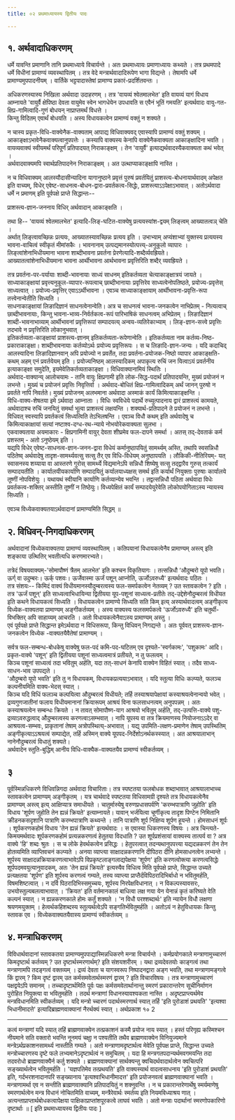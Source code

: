 ```yaml
---
title: ०२ प्रथमाध्यायस्य द्वितीयः पादः

---
```

## १. अर्थवादाधिकरणम् 
धर्मे यावन्ति प्रमाणानि तानि प्रथमाध्याये विचार्यन्ते । अतः प्रथमाध्यायः प्रमाणाध्यायः कथ्यते । तत्र प्रथमपादे धर्मे विधीनां प्रामाण्यं व्यवस्थापितम् । तत्र वेदे मन्त्रार्थवादादिरूपेण भागा विद्यन्ते । तेषामपि धर्मे प्रामाण्यमुपपादनीयम् । वार्तिके भट्टपादास्तेषां प्रामाण्य प्रकारं-प्रदर्शितवन्तः । 

अधिकरणस्यास्य निखिला अर्थवादा उदाहरणम् । तत्र 'वायव्यं श्वेतमालभेत' इति वायव्यं यागं विधाय आम्नायते 'वायुर्वै क्षेपिष्ठा देवता वायुमेव स्वेन भागधेयेन उपधावति स एवैनं भूतिं गमयति' इत्यर्थवादः वायु-गत-क्षिप्र-गामित्वादि-गुणं बोधयन् नाप्राप्तमर्थं विधत्ते ।  
किन्तु विदितम् एवार्थं बोधयति । अस्य विधायकत्वेन प्रामाण्यं वक्तुं न शक्यते ।  

न चास्य प्रकृत-विधि-वाक्येनैक-वाक्यताम् आपाद्य विधिवाक्यवद् एवास्यापि प्रामाण्यं वक्तुं शक्यम् । आकाङ्क्षाऽभावेनैकवाक्यत्वानुपपत्तेः । कस्यापि वाक्यस्य केनापि वाक्येनैकवाक्यता आकाङ्क्षादिना भवति ।  
वायव्यवाक्यं स्वीयमर्थं परिपूर्णं प्रतिपादयत् निराकाङ्क्षम् । तेन 'वायुर्वै' इत्याद्यर्थवादस्यैकवाक्यता कथं भवेत् ।  
अर्थवादवाक्यमपि स्वार्थप्रतिपादनेन निराकाङ्क्षम् । अत उत्थाप्याकाङ्क्षापि नास्ति । 

न च विधिवाक्यम् आलस्यौदासीन्यादिना यागानुष्ठाने प्रवृत्तं पुरुषं प्रवर्तयितुं प्राशस्त्य-बोधनायार्थवादम् अपेक्षत इति वाच्यम्, विधेर् एवेष्ट-साधनत्व-बोधन-द्वारा-प्रवर्तकत्व-सिद्धेः, प्राशस्त्याऽऽपेक्षाऽभावात् । अतोऽर्थवादा धर्मे न प्रमाणम् इति पूर्वपक्षे प्राप्ते सिद्धान्तः-- 

प्राशस्त्य-ज्ञान-जननाय विधिर् अर्थवादान् आकाङ्क्षति ।

तथा हि-- 'वायव्यं श्वेतमालभेत' इत्यादि-लिङ्-घटित-वाक्येषु प्रत्ययस्यांश-द्वयम् लिङ्त्वम् आख्यातत्वञ् चेति ।  
अर्थात् लिङ्त्वावच्छिन्नः प्रत्ययः, आख्यातस्यावच्छिन्नः प्रत्यय इति । उभाभ्याम् अप्यंशाभ्यां युक्तस्य प्रत्ययस्य भावना-वाचित्वं स्वीकृतं मीमांसकैः । भावनानाम् उत्पद्यमानस्योत्पत्त्य्-अनुकूलो व्यापारः ।  
लिङ्त्वांशेनाभिधीयमाना भावना शाब्दीभावना प्रवर्तना प्रेरणेत्यादि-शब्दैर्व्यवह्रियते।  
आख्यातत्वांशेनाभिधीयमाना भावना आर्थीभावना आर्थभावना प्रवृत्तिरिति शब्दैर् व्यवह्रियते ।  

तत्र प्रवर्तना-पर-पर्यायाः शाब्दी-भावनायाः साध्यं साधनम् इतिकर्तव्यता चेत्याकाङ्क्षात्रयं जायते ।  
साध्याकाङ्क्षायां प्रवृत्त्यनुकूल-व्यापार-रूपत्वाच् छाब्दीभानायाः प्रवृत्तिरेव साध्यत्वेनोपतिष्ठते, प्रयोज्य-प्रवृत्तेस् साध्यत्वात् । प्रयोज्य-प्रवृत्तिर् एवाऽऽर्थीभावना । एवञ्च साध्याकाङ्क्षायाम् आर्थीभावना-प्रवृत्ति-रूपा तत्त्वेनान्वेतीति सिध्यति ।  
साधनाकाङ्क्षायां लिङादिज्ञानं साधनत्वेनान्वेति। अत्र च साधनत्वं भावना-जनकत्वेन नाभिप्रेतम् - नित्यत्वाच् छाब्दीभावनायाः, किन्तु भावना-भाव्य-निर्वर्तकत्व-रूपं पारिभाषिकं साधनत्वम् अभिप्रेतम् । लिङादिज्ञानं शाब्दी-भावनाभाव्याम् आर्थीभावनां प्रवृत्तिरूपां सम्पादयत्य् अन्वय-व्यतिरेकाभ्याम् । लिङ्-ज्ञान-सत्त्वे प्रवृत्तिः तदभावे न प्रवृत्तिरिति लोकानुभवात् ।  
इतिकर्तव्यता-काङ्क्षायां प्राशस्त्य-ज्ञानम् इतिकर्तव्यता-रूपेणान्वेति । इतिकर्तव्यता नाम कर्तव्य-निष्ठ-प्रकाराकाङ्क्षा। शाब्दीभावनायाः कर्तव्योऽर्थः प्रयोज्य प्रवृत्तिरूपः । स च लिङादि-ज्ञान-जन्यः । यदि कदाचिद् आलस्यादिना लिङादिज्ञानवान् अपि प्रयोज्यो न प्रवर्तेत, तदा प्रवर्तना-प्रयोजक-निष्ठो व्यापार आकाङ्क्षति- कथम् अहम् एनं प्रवर्तयेयम् इति । प्रयोज्यनिष्ठम् आलस्यादिकम् अपाकृत्य रुचिं जन यित्वाऽयं प्रवर्तनीय इत्याकाङ्क्षा समुदेति, इयमेवेतिकर्तव्यताकाङ्क्षा । विधिवाक्यानामियं स्थितिः ।  
अर्थवाद-वाक्यान्य् आलोचयामः - तानि वायुः क्षिप्रगामी इति लोक-सिद्ध-पदार्थं प्रतिपादयन्ति, मुख्यं प्रयोजनं न लभन्ते । मुख्यं च प्रयोजनं प्रवृत्तिः निवृत्तिर्वा । अर्थवाद-बोधितं क्षिप्र-गामित्वादिकम् अर्थं जानन् पुरुषो न प्रवर्तते नापि निवर्तते। मुख्यं प्रयोजनम् अलभमाना अर्थवादा अस्माकं कार्यं किमित्याकाङ्क्षन्ति ।  
विधि-वाक्य-शेषतया इमे ऽर्थवादा आम्नाताः । विधिः स्वविधेये पदार्थे रुच्युत्पादनाय द्वारं प्राशस्त्यं कामयते, अर्थवादाश्च रुचिं जनयितुं समर्था भूत्वा प्राशस्त्यं लक्षयन्ति । शक्यार्थ-प्रतिपादने ते प्रयोजनं न लभन्ते । विधिवत् स्वस्यापि प्रवर्तकत्वं सिध्यत्विति तेऽभिलषन्ति । एवञ्च विधौ कथम् इति अर्थवादेषु च किमित्याकाक्षायां सत्यां नष्टाश्व-दग्ध-रथ-न्याये नोभयोरेकवाक्यता सुलभा ।  
एकवाक्यताया अयमाकारः - क्षिप्रगामिनी वायुर् देवता शीघ्रमेव फल-दापने समर्था । अतस् तद्-देवताकं कर्म प्रशस्तम् - अतो ऽनुष्ठेयम् इति ।  
यद्यपि विधेर् एवेष्ट-साधनत्व-ज्ञान-जनन-द्वारा विधेयं कर्मानुष्ठापयितुं सामर्थ्यम् अस्ति, तथापि स्वसन्निधौ पठितेष्व् अर्थवादेषु तादृश-सामर्थ्यवत्सु सत्सु तैर् एव विधि-विधेयम् अनुष्ठापयति । लौकिकी-नीतिरियम्- यत् स्वासनस्य शय्याया वा आस्तरणे गुरोस् सामर्थ्ये विद्यमानेऽपि सन्निधौ शिष्येषु सत्सु तद्द्वारैव गुरुस् तत्कार्यं सम्पादयतीति । कार्यालयीयकार्याणि सम्पादयितुं कर्यालयाध्यक्षस् समर्थ इति कर्यार्थं नियुक्ताः पुरुषाः कार्यालये तूष्णीं नोपविशेयुः । यथायथं स्वीयानि कार्याणि कर्तव्यान्येव भवन्ति । तद्वत्सन्निधौ पठिता अर्थवादा विधेः प्रवर्तकत्व-शक्तिर् अस्तीति तूष्णीं न तिष्ठेयुः। विध्यपेक्षितं कार्यं सम्पादयेयुरेवेति लोकोपयोगिताऽस्य न्यायस्य सिध्यति । 

एवञ्च विध्येकवाक्यतयाऽर्थवादानां प्रामाण्यमिति सिद्धम् ॥ 

## २. विधिवन्-निगदाधिकरणम् 
अर्थवादानां विध्येकवाक्यतया प्रामाण्यं व्यवस्थापितम् । कतिपयानां विधायकत्वेनैव प्रामाण्यम् अस्त्व् इति शङ्काया उत्थितिर् भवतीत्यधि करणमारभ्यते।

तत्रेदं विषयवाक्यम्-'सोमापौष्णं त्रैतम् आलभेत' इति कश्चन विकृतियागः । तत्सन्निधौ ‘औदुम्बरो यूपो भवति। ऊर्ग् वा उदुम्बरः। ऊर्क् पशवः। ऊर्जेवास्मा ऊर्जं पशून् आप्नोति, ऊर्जोऽवरुध्यै' इत्यर्थवादः पठितः ।  
तत्र संशयः-- किमिदं वाक्यं विधीयमानस्यौदुम्बरत्वस्य फल-समर्पकत्वेन नेतव्यम् ? उत स्तावकत्वेन ? इति ।  
तत्र 'ऊर्जं पशून्' इति साध्यत्वाभिधायिन्या द्वितीयया यूप-पशूनां साध्यत्व-प्रतीतेः तद्-उद्देशेनौदुम्बरत्वं विधीयत इति कथने विधायकत्वं सिध्यति । विधायकत्वेन प्रामाण्ये सिध्यति सति किम् इत्य् अस्यार्थवादत्वम् अङ्गीकृत्य विध्येक-वाक्यतया प्रामाण्यम् अङ्गीकर्तव्यम् । अस्य वाक्यस्य फलसमर्पकत्वे 'ऊर्जोऽवरुध्यै' इति चतुर्थी-विभक्तिर् अपि साहाय्यम् आचरति । अतो विधायकत्वेनैवाऽस्य प्रामाण्यम् अस्तु ।  
एवं पूर्वपक्षे प्राप्ते सिद्धान्त इमेऽर्थवादा न विधिसरूपा, किन्तु विधिवन् निगद्यन्ते । अतः पूर्ववत् प्राशस्त्य-ज्ञान-जनकत्वेन विध्येक -वाक्यतयैवैतेषां प्रामाण्यम् ।

सर्वत्र फल-सम्बन्ध-बोधकेषु वाक्येषु फल-पदं कमि-पद-घटितम् एव दृश्यते-'स्वर्गकामः', 'पशुकामः' आदि। प्रकृत-वाक्ये 'पशून्' इति द्वितीयया पशूनां साध्यत्वमात्रं प्रतीयते, न तु फलत्वम् ।  
किञ्च पशूनां साध्यत्वं तदा भवितुम् अर्हति, यदा तत्-साधनं केनापि वाक्येन विहितं स्यात् । तदैव साध्य-साधन-भाव उपपद्यते ।  
'औदुम्बरो यूपो भवति' इति तु न विधायकम्, विधायकप्रत्ययाऽभावात् । यदि स्तुत्या विधिः कल्प्यते, फलञ्च कल्पनीयमिति वाक्य-भेदस् स्यात् ।  
किञ्च यदि विधिं फलञ्च कल्पयित्वा औदुम्बरत्वं विधीयते; तर्हि तस्याश्रयापेक्षायां कस्याश्रयत्वेनान्वयो भवेत् । द्रव्यगुणजातीनां फलाय विधीयमानानां क्रियारूपम् आश्रयं विना फलसाधनत्वम् अनुपपन्नम् । अतः कस्याश्रयत्वेन सम्बन्धः क्रियते । न तावत् सोमापौष्ण-याग आश्रयो भवितुम् अर्हति, तद्-उत्पत्ति-वाक्ये पशु-द्रव्याऽवरुद्धत्वाद् औदुम्बरत्वस्य करणत्वाऽसम्भवात् । नापि यूपस्य वा तत्र क्रियमाणस्य नियोजनाऽऽदेर् वा आश्रयत्व-सम्भवः, प्राकृतानां तेषाम् अत्रोपस्थित्य्-अभावात् । यद्य् उपमिति-लक्षण-प्रमाणेन तेषाम् उपस्थितिम् अङ्गीकृत्याऽऽश्रयत्वं सम्पाद्येत, तर्हि अस्मिन् वाक्ये यूपपद-निर्देशोऽनर्थकस्स्यात् । अत आश्रयालाभान् नानेनौदुम्बरत्वं विधातुं शक्यते।  
अर्थवादेन स्तुति-बुद्धिम् आनीय विधि-वाक्यैक-वाक्यतयैव प्रामाण्यं स्वीकर्तव्यम् । 

## ३
पूर्वस्मिन्नधिकरणे विधिवन्निगदा अर्थवादा विचारिताः। तत्र स्पष्टतया फलबोधक शब्दाभावात् आश्रयालाभाच्च स्तावकत्वेन प्रामाण्यम् अङ्गीकृतम् । यत्र चार्थवादे स्पष्टतया विधिसामग्री दृश्यते तत्र विधायकत्वेनैव प्रामाण्यम् अस्त्व् इत्य् आक्षिप्यात्र समाधीयते । चातुर्मास्येषु वरुणप्रधासपर्वणि 'करम्भपात्राणि जुहोति' इति विधाय 'शूर्पण जुहोति तेन ह्यन्नं क्रियते' इत्याम्नायते। यावान् भर्जयित्वा चूर्णीकृत्य तादृश पिण्टेन निमितानि क्रीडनकसदृशानि पात्राणि करम्भपात्राणि कथ्यन्ते । तानि पात्राणि शूर्प निक्षिप्य शूर्पण हूयन्ते । होमसाधनं शूर्पः । शूर्पकरणकहोमं विधाय 'तेन ह्यन्नं क्रियते' इत्यर्थवादः । स एवास्या धिकरणस्य विषयः । अत्र चिन्त्यते-किमयमर्थवादः शूर्पकरणकहोमं प्रत्यन्नकरणत्वं हेतुतया विदधाति ? उत शूर्पप्रशंसायां वाक्यस्य तात्पर्य वा ? अत्र वाक्ये 'हि' शब्दः श्रुतः । स च लोके हेवर्थकत्वेन प्रसिद्धः । 
हेतुपरत्वात् तदन्यथानुपपत्त्या यद्यदन्नकरणं तेन तेन होतव्यमिति व्याप्तिवचनं कल्प्यते । अनया व्याप्त्या साक्षादन्नकरणानि दीपिठरा दीनि होमसाधनत्वेन लभ्यन्ते । शूर्पस्य साक्षादन्नक्रियाकरणत्वाभावेऽपि विप्रकृष्टलाङ्गलाद्यपेक्षया 'शूर्पण' इति करणत्वोक्त्या करणत्वसिद्धेः शूर्पपदमवयुत्यानुवादकम्, अतः 'तेन ह्यन्नं क्रियते' इत्यस्यैव विधित्व मिति पूर्वपक्षे प्राप्ते, 
सिद्धान्त उच्यते 
प्रत्यक्षतया 'शूर्पण' इति शूर्पस्य करणत्वं गम्यते, तस्य व्याप्त्या प्राप्तैर्दविपिठरादिभिर्बाधो न भवितुमर्हति, विषमशिष्टत्वात् । न दर्वि पिठरादिभिस्समुच्चयः, शूर्पस्य निरपेक्षविधानात् । न विकल्पस्यावसरः, उभयोस्तुल्यबलत्वाभावात् । 'क्रियत' इति वर्तमानकालं बाधित्वा लक्ष णया येन येनान्नं कृतं करिष्यते वेति कल्पनं स्यात् । न ह्यन्नकरणकाले होमः कर्तुं शक्यते । 'न विधौ परश्शब्दार्थः' इति न्यायेन विधौ लक्षणा श्रयणमयुक्तम् । हेत्वर्थकहिशब्दस्य स्तुत्यर्थत्वेऽपि सङ्गतिर्भवितुमर्हति । अतोऽयं न हेतुविधायकः किन्तु स्तावक एव । विध्येकवाक्यतयैवास्य प्रामाण्यं स्वीकर्तव्यम् ॥ 
## ४. मन्त्राधिकरणम् 
विविधार्थवादानां स्तावकतया प्रामाण्यमुपपाद्यास्मिन्नधिकरणे मन्त्रा विचार्यन्ते । कर्मप्रयोगकाले मन्त्राणामुच्चारणं किमदृष्टार्थ कर्तव्यम् ? उत दृष्टार्थस्मरणार्थम्? इति संशयशरीरम् । यथा द्रव्यदेवतयोः काङ्गत्वं तथा मन्त्राणामपि तदङ्गत्वं वक्तव्यम् । द्रव्यं देवता च यागस्वरूप निष्पादनद्वारा अङ्ग भवति, तथा मन्त्राणामङ्गत्वे किं द्वारम् ? किम दृष्टं द्वारम् उत कर्मसमवेतार्थस्मरणं द्वारम् ? इति विचारविषयः । तत्र मन्त्राणामुच्चारणं पक्षद्वयेऽपि समानम् । तच्चादृष्टार्थमिति पूर्वः पक्षः कर्मसमवेतार्थानान्तु स्मरणं प्रकारान्तरेण सूचीनिर्माणन पुरोहित नियुक्त्या वा भवितुमर्हति । तदर्थ मन्त्राणां विधानस्यावश्यकता नास्ति । अदृष्टप्राप्त्यर्थमेव मन्त्रविधानमिति स्वीकर्तव्यम् । यदि मन्त्रो च्चारणं पदार्थस्मरणार्थ स्यात् तर्हि 'इति पुरोडाशं प्रथयति' 'इत्यश्वा भिधानीमादत्ते' इत्यादिब्राह्मणवाक्यानां नैरर्थक्यं स्यात् । अर्थप्रकाश 
१० 
2 
_____________
 कत्वं मन्त्राणां यदि स्यात् तहिं ब्राह्मणवाक्येन तत्प्रकाशनं कस्मै प्रयोज नाय स्यात् । हस्तं परिगृह्य कस्मिश्चन नीयमाने सति वक्तारो भवन्ति नूनमयं चक्षुा न पश्यतीति तथैव ब्राह्मणवाक्येन विनियुज्यमाने मन्त्रेऽर्थप्रकाशनसामर्थ्य नास्तीति गम्यते । अतो मन्त्राणामदृष्टार्थत्व मेवेति पूर्वपक्ष प्राप्ते, 
सिद्धान्त उच्यते 
मन्त्रोच्चारणस्य दृष्टे फले लभ्यमानेऽदृष्टार्थत्वं न समुचितम् । यदा हि मन्त्रगतपदान्यर्थमवगमयन्ति तदा तदवरोधो ब्राह्मणवाक्यैर्न कर्तु शक्यते । ब्राह्मणवाक्यानां सार्थक्यन्तु क्वचिदर्थवादार्थत्वेन क्वचित्परि सङ्ख्यार्थत्वेन भवितुमर्हति । 'यज्ञपतिमेव तत्प्रथयति' इति वाक्यस्यार्थ वादत्वसाधनाय 'इति पुरोडाशं प्रथयति' इति, गर्दभरशनादानपरि सङ्ख्यानाय 'इत्यश्वाभिधानीमादत्त' इति प्रयोजनवत्वं ब्राह्मणवाक्यानां भवति । मन्त्राणामर्था एव न सन्तीति ब्राह्मणवाक्यानि प्रतिपादयितुं न शक्नुवन्ति । न च प्रकारान्तरेणार्थेषु स्मर्यमाणेषु स्मरणार्थत्वेन मन्त्र विधानं नोचितमिति वाच्यम्, मन्त्रैरेवार्थः स्मर्तव्य इति नियमविध्याश्रय णात् । अत्यन्ताप्राप्तार्थबोधकत्वापेक्षया पाक्षिकाप्राप्तांशपूरकत्वे लाघवं भवति । अतो मन्त्राः पदार्थानां स्मरणोपकारिणो दृष्टार्थाः ॥ 
[ इति प्रथमाध्यायस्य द्वितीयः पादः ] 